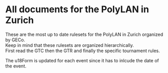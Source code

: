 # All documents for the PolyLAN in Zurich  
These are the most up to date rulesets for the PolyLAN in Zurich organized by GECo.  
Keep in mind that these rulesets are organized hierarchically.  
First read the GTC then the GTR and finally the specific tournament rules.  
  
The u18Form is updated for each event since it has to inlcude the date of the event.
